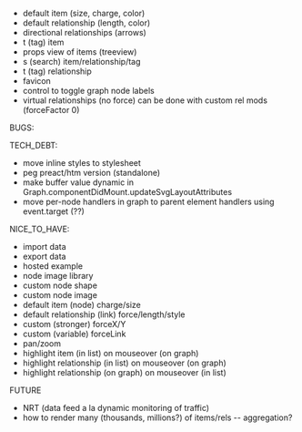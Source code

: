 - default item (size, charge, color)
- default relationship (length, color)
- directional relationships (arrows)
- t (tag) item
- props view of items (treeview)
- s (search) item/relationship/tag
- t (tag) relationship
- favicon
- control to toggle graph node labels
- virtual relationships (no force) can be done with custom rel mods (forceFactor 0)

BUGS:

TECH_DEBT:
- move inline styles to stylesheet
- peg preact/htm version (standalone)
- make buffer value dynamic in Graph.componentDidMount.updateSvgLayoutAttributes
- move per-node handlers in graph to parent element handlers using event.target (??)

NICE_TO_HAVE:
- import data
- export data
- hosted example
- node image library
- custom node shape
- custom node image
- default item (node) charge/size
- default relationship (link) force/length/style
- custom (stronger) forceX/Y
- custom (variable) forceLink
- pan/zoom
- highlight item (in list) on mouseover (on graph)
- highlight relationship (in list) on mouseover (on graph)
- highlight relationship (on graph) on mouseover (in list)

FUTURE
- NRT (data feed a la dynamic monitoring of traffic)
- how to render many (thousands, millions?) of items/rels -- aggregation?